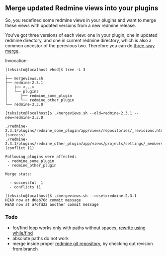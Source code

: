 ## Merge updated Redmine views into your plugins

So, you redefined some redmine views in your plugins and want to merge these views
with updated versions from a new redmine release.

You've got three versions of each view: one in your plugin, one in updated redmine directory, 
and one in current redmine directory, which is also a common ancestor of the perevious two. Therefore you can do [three-way merge](https://stackoverflow.com/questions/9122948/run-git-merge-algorithm-on-two-individual-files).

Invocation:

```
[teksisto@localhost vhod]$ tree -L 3
.
├── mergeviews.sh
├── redmine-2.3.1
│   ├── <...>
│   └── plugins
│      ├── redmine_some_plugin
│      └── redmine_other_plugin
└── redmine-3.3.0

[teksisto@localhost]$ ./mergeviews.sh --old=redmine-2.3.1 --new=redmine-3.3.0                                   

./redmine-2.3.1/plugins/redmine_some_plugin/app/views/repositories/_revisions.html.erb:1: (success)
./redmine-2.3.1/plugins/redmine_other_plugin/app/views/projects/settings/_members.html.erb:1: (conflict 11)

Following plugins were affected:
 - redmine_some_plugin
 - redmine_other_plugin

Merge stats:

  - successful  1
  - conflicts 11
  
[teksisto@localhost]$ ./mergeviews.sh --reset=redmine-2.3.1
HEAD now at d0eb76d commit message
HEAD now at a76fd22 another commit message
```
### Todo

* for/find loop works only with paths without spaces, [rewrite using while/find](https://stackoverflow.com/questions/8677546/bash-for-in-looping-on-null-delimited-string-variable/8677566#8677566)
* absolute paths do not work
* merge inside proper [redmine git repository](https://github.com/redmine/redmine),
  by checking out revision from branch
  
